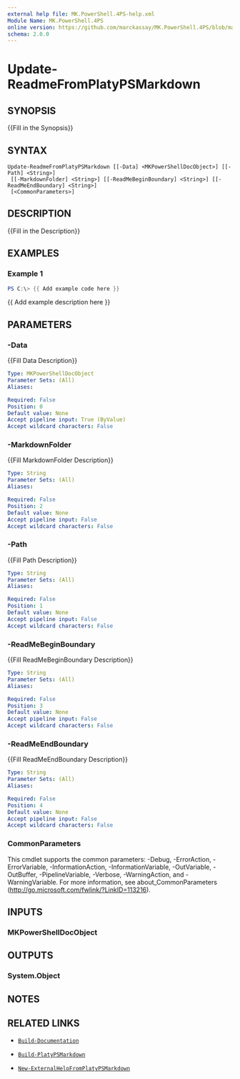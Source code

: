 ```yaml
---
external help file: MK.PowerShell.4PS-help.xml
Module Name: MK.PowerShell.4PS
online version: https://github.com/marckassay/MK.PowerShell.4PS/blob/master/docs/Update-ReadmeFromPlatyPSMarkdown.md
schema: 2.0.0
---
```


# Update-ReadmeFromPlatyPSMarkdown

## SYNOPSIS
{{Fill in the Synopsis}}

## SYNTAX

```
Update-ReadmeFromPlatyPSMarkdown [[-Data] <MKPowerShellDocObject>] [[-Path] <String>]
 [[-MarkdownFolder] <String>] [[-ReadMeBeginBoundary] <String>] [[-ReadMeEndBoundary] <String>]
 [<CommonParameters>]
```

## DESCRIPTION
{{Fill in the Description}}

## EXAMPLES

### Example 1
```powershell
PS C:\> {{ Add example code here }}
```

{{ Add example description here }}

## PARAMETERS

### -Data
{{Fill Data Description}}

```yaml
Type: MKPowerShellDocObject
Parameter Sets: (All)
Aliases:

Required: False
Position: 0
Default value: None
Accept pipeline input: True (ByValue)
Accept wildcard characters: False
```

### -MarkdownFolder
{{Fill MarkdownFolder Description}}

```yaml
Type: String
Parameter Sets: (All)
Aliases:

Required: False
Position: 2
Default value: None
Accept pipeline input: False
Accept wildcard characters: False
```

### -Path
{{Fill Path Description}}

```yaml
Type: String
Parameter Sets: (All)
Aliases:

Required: False
Position: 1
Default value: None
Accept pipeline input: False
Accept wildcard characters: False
```

### -ReadMeBeginBoundary
{{Fill ReadMeBeginBoundary Description}}

```yaml
Type: String
Parameter Sets: (All)
Aliases:

Required: False
Position: 3
Default value: None
Accept pipeline input: False
Accept wildcard characters: False
```

### -ReadMeEndBoundary
{{Fill ReadMeEndBoundary Description}}

```yaml
Type: String
Parameter Sets: (All)
Aliases:

Required: False
Position: 4
Default value: None
Accept pipeline input: False
Accept wildcard characters: False
```

### CommonParameters
This cmdlet supports the common parameters: -Debug, -ErrorAction, -ErrorVariable, -InformationAction, -InformationVariable, -OutVariable, -OutBuffer, -PipelineVariable, -Verbose, -WarningAction, and -WarningVariable. For more information, see about_CommonParameters (http://go.microsoft.com/fwlink/?LinkID=113216).

## INPUTS

### MKPowerShellDocObject

## OUTPUTS

### System.Object

## NOTES

## RELATED LINKS

* [`Build-Documentation`](https://github.com/marckassay/MK.PowerShell.4PS/blob/master/docs/Build-Documentation.md)

* [`Build-PlatyPSMarkdown`](https://github.com/marckassay/MK.PowerShell.4PS/blob/master/docs/Build-PlatyPSMarkdown.md)

* [`New-ExternalHelpFromPlatyPSMarkdown`](https://github.com/marckassay/MK.PowerShell.4PS/blob/master/docs/New-ExternalHelpFromPlatyPSMarkdown.md)
